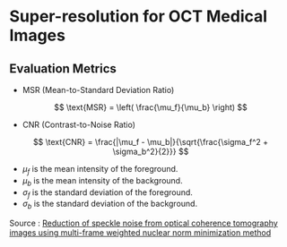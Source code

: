 # Super-resolution for OCT Medical Images

## Evaluation Metrics

- MSR (Mean-to-Standard Deviation Ratio)

$$
\text{MSR} = \left( \frac{\mu_f}{\mu_b} \right)
$$

- CNR (Contrast-to-Noise Ratio)

$$
\text{CNR} = \frac{|\mu_f - \mu_b|}{\sqrt{\frac{\sigma_f^2 + \sigma_b^2}{2}}}
$$

- $\mu_f$ is the mean intensity of the foreground.
- $\mu_b$ is the mean intensity of the background.
- $\sigma_f$ is the standard deviation of the foreground.
- $\sigma_b$ is the standard deviation of the background.

Source : [Reduction of speckle noise from optical coherence tomography images using multi-frame weighted nuclear norm minimization method](https://www.researchgate.net/publication/282486662_Reduction_of_speckle_noise_from_optical_coherence_tomography_images_using_multi-frame_weighted_nuclear_norm_minimization_method)
